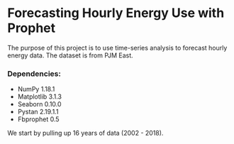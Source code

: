 # Forecasting Hourly Energy Use with Prophet

The purpose of this project is to use time-series analysis to forecast hourly energy data. The dataset is from PJM East.

### Dependencies:

- NumPy 1.18.1
- Matplotlib 3.1.3
- Seaborn 0.10.0
- Pystan 2.19.1.1
- Fbprophet 0.5

We start by pulling up 16 years of data (2002 - 2018).